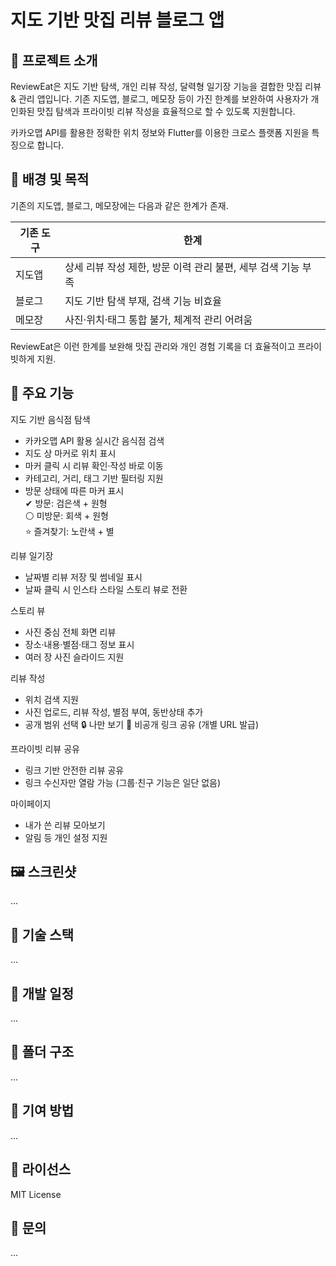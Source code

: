 # 지도 기반 맛집 리뷰 블로그 앱

## 📝 프로젝트 소개
ReviewEat은 지도 기반 탐색, 개인 리뷰 작성, 달력형 일기장 기능을 결합한 맛집 리뷰 & 관리 앱입니다.
기존 지도앱, 블로그, 메모장 등이 가진 한계를 보완하여 사용자가 개인화된 맛집 탐색과 프라이빗 리뷰 작성을 효율적으로 할 수 있도록 지원합니다.

카카오맵 API를 활용한 정확한 위치 정보와 Flutter를 이용한 크로스 플랫폼 지원을 특징으로 합니다.


## 🎯 배경 및 목적
기존의 지도앱, 블로그, 메모장에는 다음과 같은 한계가 존재.

| 기존 도구 | 한계                                    |
| ----- | ------------------------------------- |
| 지도앱   | 상세 리뷰 작성 제한, 방문 이력 관리 불편, 세부 검색 기능 부족 |
| 블로그   | 지도 기반 탐색 부재, 검색 기능 비효율                |
| 메모장   | 사진·위치·태그 통합 불가, 체계적 관리 어려움            |


ReviewEat은 이런 한계를 보완해
맛집 관리와 개인 경험 기록을 더 효율적이고 프라이빗하게 지원.

## 🚀 주요 기능
지도 기반 음식점 탐색
- 카카오맵 API 활용 실시간 음식점 검색
- 지도 상 마커로 위치 표시
- 마커 클릭 시 리뷰 확인·작성 바로 이동
- 카테고리, 거리, 태그 기반 필터링 지원
- 방문 상태에 따른 마커 표시  
  ✔ 방문: 검은색 + 원형  
  ⚪ 미방문: 회색 + 원형  
  ⭐ 즐겨찾기: 노란색 + 별  
  


리뷰 일기장
- 날짜별 리뷰 저장 및 썸네일 표시
- 날짜 클릭 시 인스타 스타일 스토리 뷰로 전환

스토리 뷰
- 사진 중심 전체 화면 리뷰
- 장소·내용·별점·태그 정보 표시
- 여러 장 사진 슬라이드 지원

리뷰 작성
- 위치 검색 지원
- 사진 업로드, 리뷰 작성, 별점 부여, 동반상태 추가
- 공개 범위 선택
🔒 나만 보기
🔗 비공개 링크 공유 (개별 URL 발급)

프라이빗 리뷰 공유
- 링크 기반 안전한 리뷰 공유
- 링크 수신자만 열람 가능 (그룹·친구 기능은 일단 없음)

마이페이지
- 내가 쓴 리뷰 모아보기
- 알림 등 개인 설정 지원

## 🖼️ 스크린샷
...

## 🔧 기술 스택
...

## 📅 개발 일정
...

## 📂 폴더 구조
...

## 📢 기여 방법
...

## 📝 라이선스
MIT License

## 👤 문의
...

